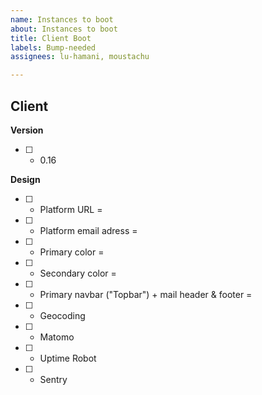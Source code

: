 ```yaml
---
name: Instances to boot
about: Instances to boot
title: Client Boot
labels: Bump-needed
assignees: lu-hamani, moustachu

---
```


## Client

**Version**
- [ ] - 0.16

**Design**
- [ ] - Platform URL = 
- [ ] - Platform email adress = 
- [ ] - Primary color =
- [ ] - Secondary color = 
- [ ] - Primary navbar ("Topbar") + mail header & footer = 
- [ ] - Geocoding
- [ ] - Matomo
- [ ] - Uptime Robot
- [ ] - Sentry
